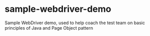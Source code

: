 # sample-webdriver-demo
Sample WebDriver demo, used to help coach the test team on basic principles of Java and Page Object pattern
